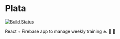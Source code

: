 # Plata
[![Build Status](https://travis-ci.org/brygrill/plata-app.svg?branch=master)](https://travis-ci.org/brygrill/plata-app) 

React + Firebase app to manage weekly training 🏊 🚴 🏃
